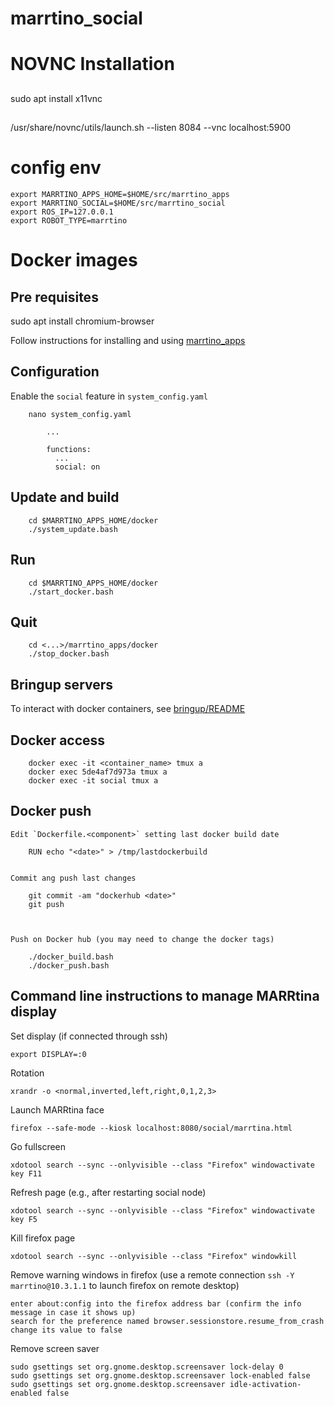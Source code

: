 # marrtino_social

# NOVNC Installation
## 
   sudo apt install x11vnc
## 
   /usr/share/novnc/utils/launch.sh --listen 8084 --vnc localhost:5900


# config env

    export MARRTINO_APPS_HOME=$HOME/src/marrtino_apps
    export MARRTINO_SOCIAL=$HOME/src/marrtino_social
    export ROS_IP=127.0.0.1
    export ROBOT_TYPE=marrtino

# Docker images

## Pre requisites

sudo apt install chromium-browser


Follow instructions for installing and using [marrtino_apps](https://bitbucket.org/iocchi/marrtino_apps/src/master/docker)


## Configuration

Enable the `social` feature in `system_config.yaml`

        nano system_config.yaml

            ...

            functions:
              ...
              social: on



## Update and build

        cd $MARRTINO_APPS_HOME/docker
        ./system_update.bash

## Run

        cd $MARRTINO_APPS_HOME/docker
        ./start_docker.bash

## Quit

        cd <...>/marrtino_apps/docker
        ./stop_docker.bash


## Bringup servers

To interact with docker containers, see 
[bringup/README](https://bitbucket.org/iocchi/marrtino_apps/src/master/bringup/README.md)

## Docker access

        docker exec -it <container_name> tmux a
        docker exec 5de4af7d973a tmux a
        docker exec -it social tmux a


## Docker push

    Edit `Dockerfile.<component>` setting last docker build date

        RUN echo "<date>" > /tmp/lastdockerbuild


    Commit ang push last changes

        git commit -am "dockerhub <date>"
        git push



    Push on Docker hub (you may need to change the docker tags)

        ./docker_build.bash
        ./docker_push.bash


## Command line instructions to manage MARRtina display

Set display (if connected through ssh)

    export DISPLAY=:0

Rotation

    xrandr -o <normal,inverted,left,right,0,1,2,3>

Launch MARRtina face

    firefox --safe-mode --kiosk localhost:8080/social/marrtina.html

Go fullscreen
    
    xdotool search --sync --onlyvisible --class "Firefox" windowactivate key F11

Refresh page (e.g., after restarting social node)

    xdotool search --sync --onlyvisible --class "Firefox" windowactivate key F5

Kill firefox page

    xdotool search --sync --onlyvisible --class "Firefox" windowkill


Remove warning windows in firefox (use a remote connection `ssh -Y marrtino@10.3.1.1` to launch firefox on remote desktop)

    enter about:config into the firefox address bar (confirm the info message in case it shows up) 
    search for the preference named browser.sessionstore.resume_from_crash change its value to false


Remove screen saver

    sudo gsettings set org.gnome.desktop.screensaver lock-delay 0
    sudo gsettings set org.gnome.desktop.screensaver lock-enabled false
    sudo gsettings set org.gnome.desktop.screensaver idle-activation-enabled false


